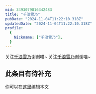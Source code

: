 ```yaml
---
mid: 3493079816342483
title: "千浪雪乃"
pubDate: "2024-11-04T11:22:10.318Z"
updatedDate: "2024-11-04T11:22:10.318Z"
profile:
  {
    Nickname: ["千浪雪乃"],
  }
---
```


关注[千浪雪乃](https://space.bilibili.com/3493079816342483)谢谢喵~ 关注[千浪雪乃](https://space.bilibili.com/3493079816342483)谢谢喵~

## 此条目有待补充
你可以在[这里](https://github.com/Yuhanawa/VTuber.ICU-Content/edit/master/v/千浪雪乃/index.md)编辑本文
